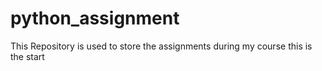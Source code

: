 # python_assignment
This Repository is used to store the assignments during my course
this
is
the 
start